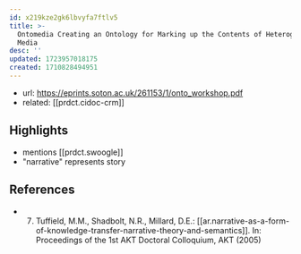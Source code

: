 ```yaml
---
id: x219kze2gk6lbvyfa7ftlv5
title: >-
  Ontomedia Creating an Ontology for Marking up the Contents of Heterogeneous
  Media
desc: ''
updated: 1723957018175
created: 1710828494951
---
```


- url: https://eprints.soton.ac.uk/261153/1/onto_workshop.pdf
- related: [[prdct.cidoc-crm]]

## Highlights

  - mentions [[prdct.swoogle]]
  - "narrative" represents story


## References

- 7. Tuffield, M.M., Shadbolt, N.R., Millard, D.E.: [[ar.narrative-as-a-form-of-knowledge-transfer-narrative-theory-and-semantics]]. In: Proceedings of the 1st AKT Doctoral Colloquium, AKT (2005)